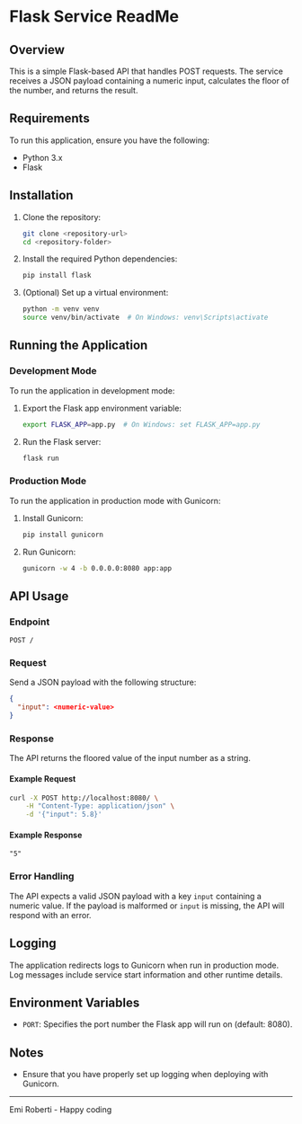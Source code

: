 # Flask Service ReadMe

## Overview

This is a simple Flask-based API that handles POST requests. The service receives a JSON payload containing a numeric input, calculates the floor of the number, and returns the result.

## Requirements

To run this application, ensure you have the following:

- Python 3.x
- Flask

## Installation

1. Clone the repository:

   ```bash
   git clone <repository-url>
   cd <repository-folder>
   ```

2. Install the required Python dependencies:

   ```bash
   pip install flask
   ```

3. (Optional) Set up a virtual environment:
   ```bash
   python -m venv venv
   source venv/bin/activate  # On Windows: venv\Scripts\activate
   ```

## Running the Application

### Development Mode

To run the application in development mode:

1. Export the Flask app environment variable:

   ```bash
   export FLASK_APP=app.py  # On Windows: set FLASK_APP=app.py
   ```

2. Run the Flask server:
   ```bash
   flask run
   ```

### Production Mode

To run the application in production mode with Gunicorn:

1. Install Gunicorn:

   ```bash
   pip install gunicorn
   ```

2. Run Gunicorn:
   ```bash
   gunicorn -w 4 -b 0.0.0.0:8080 app:app
   ```

## API Usage

### Endpoint

`POST /`

### Request

Send a JSON payload with the following structure:

```json
{
  "input": <numeric-value>
}
```

### Response

The API returns the floored value of the input number as a string.

#### Example Request

```bash
curl -X POST http://localhost:8080/ \
    -H "Content-Type: application/json" \
    -d '{"input": 5.8}'
```

#### Example Response

```
"5"
```

### Error Handling

The API expects a valid JSON payload with a key `input` containing a numeric value. If the payload is malformed or `input` is missing, the API will respond with an error.

## Logging

The application redirects logs to Gunicorn when run in production mode. Log messages include service start information and other runtime details.

## Environment Variables

- `PORT`: Specifies the port number the Flask app will run on (default: 8080).

## Notes

- Ensure that you have properly set up logging when deploying with Gunicorn.

---

Emi Roberti - Happy coding
